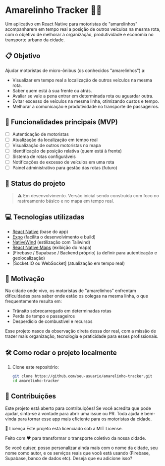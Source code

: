 # Amarelinho Tracker 🚐📍

Um aplicativo em React Native para motoristas de "amarelinhos" acompanharem em tempo real a posição de outros veículos na mesma rota, com o objetivo de melhorar a organização, produtividade e economia no transporte urbano da cidade.

## 📋 Objetivo

Ajudar motoristas de micro-ônibus (os conhecidos "amarelinhos") a:

- Visualizar em tempo real a localização de outros veículos na mesma rota.
- Saber quem está à sua frente ou atrás.
- Avaliar se vale a pena entrar em determinada rota ou aguardar outra.
- Evitar excesso de veículos na mesma linha, otimizando custos e tempo.
- Melhorar a comunicação e produtividade no transporte de passageiros.

## 🧩 Funcionalidades principais (MVP)

- [ ] Autenticação de motoristas
- [ ] Atualização da localização em tempo real
- [ ] Visualização de outros motoristas no mapa
- [ ] Identificação de posição relativa (quem está à frente)
- [ ] Sistema de rotas configuráveis
- [ ] Notificações de excesso de veículos em uma rota
- [ ] Painel administrativo para gestão das rotas (futuro)

## 🚧 Status do projeto

> ⚠️ Em desenvolvimento. Versão inicial sendo construída com foco no rastreamento básico e no mapa em tempo real.

## 💻 Tecnologias utilizadas

- [React Native](https://reactnative.dev/) (base do app)
- [Expo](https://expo.dev/) (facilita o desenvolvimento e build)
- [NativeWind](https://www.nativewind.dev/) (estilização com Tailwind)
- [React Native Maps](https://github.com/react-native-maps/react-native-maps) (exibição do mapa)
- [Firebase / Supabase / Backend próprio] (a definir para autenticação e geolocalização)
- [Socket.IO ou WebSocket] (atualização em tempo real)

## 🧠 Motivação

Na cidade onde vivo, os motoristas de "amarelinhos" enfrentam dificuldades para saber onde estão os colegas na mesma linha, o que frequentemente resulta em:

- Trânsito sobrecarregado em determinadas rotas
- Perda de tempo e passageiros
- Desperdício de combustível e recursos

Esse projeto nasce da observação direta dessa dor real, com a missão de trazer mais organização, tecnologia e praticidade para esses profissionais.

## 🛠 Como rodar o projeto localmente

1. Clone este repositório:
   ```bash
   git clone https://github.com/seu-usuario/amarelinho-tracker.git
   cd amarelinho-tracker

## 🤝 Contribuições
Este projeto está aberto para contribuições! Se você acredita que pode ajudar, sinta-se à vontade para abrir uma issue ou PR. Toda ajuda é bem-vinda para tornar esse app mais eficiente para os motoristas da cidade.

📄 Licença
Este projeto está licenciado sob a MIT License.

Feito com ❤️ para transformar o transporte coletivo da nossa cidade.

Se você quiser, posso personalizar ainda mais com o nome da cidade, seu nome como autor, e os serviços reais que você está usando (Firebase, Supabase, banco de dados etc). Deseja que eu adicione isso?

